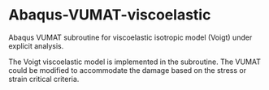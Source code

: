 # Abaqus-VUMAT-viscoelastic
Abaqus VUMAT subroutine for viscoelastic isotropic model (Voigt) under explicit analysis.

The Voigt viscoelastic model is implemented in the subroutine. The VUMAT could be modified to accommodate the damage based on the stress or strain critical criteria.
